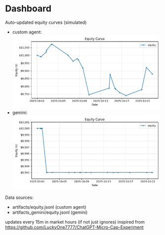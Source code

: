 # Dashboard

Auto-updated equity curves (simulated)

- custom agent: ![Equity Curve](artifacts/equity.png?v=4ed6e1b)
- gemini: ![Equity Curve (Gemini)](artifacts_gemini/equity.png?v=4ed6e1b)

Data sources:
- artifacts/equity.jsonl (custom agent)
- artifacts_gemini/equity.jsonl (gemini)

updates every 15m in market hours (if not just ignores)
inspired from https://github.com/LuckyOne7777/ChatGPT-Micro-Cap-Experiment